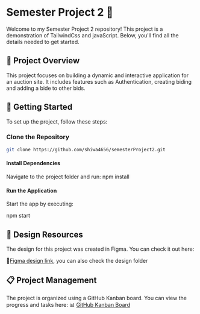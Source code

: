 # Semester Project 2 🚀

Welcome to my Semester Project 2 repository! This project is a demonstration of TailwindCss and javaScript. Below, you'll find all the details needed to get started.

## 🌟 Project Overview

This project focuses on building a dynamic and interactive application for an auction site. It includes features such as Authentication, creating biding and adding a bide to other bids.

## 🔧 Getting Started

To set up the project, follow these steps:

### Clone the Repository
```bash
git clone https://github.com/shiwa4656/semesterProject2.git


```
#### Install Dependencies

Navigate to the project folder and run:
npm install



#### Run the Application
Start the app by executing:


npm start


## 🎨 Design Resources
The design for this project was created in Figma. You can check it out here:

📐[Figma design link](https://www.figma.com/design/lzWii9tlvWEvhkAB5XRYnn/Auction?node-id=92-194&t=D5EFg0PDqPAbgVm3-1), you can also check the design folder

## 📋 Project Management
The project is organized using a GitHub Kanban board. You can view the progress and tasks here:
📊 [GitHub Kanban Board](https://github.com/users/shiwa4656/projects/15/views/4)
